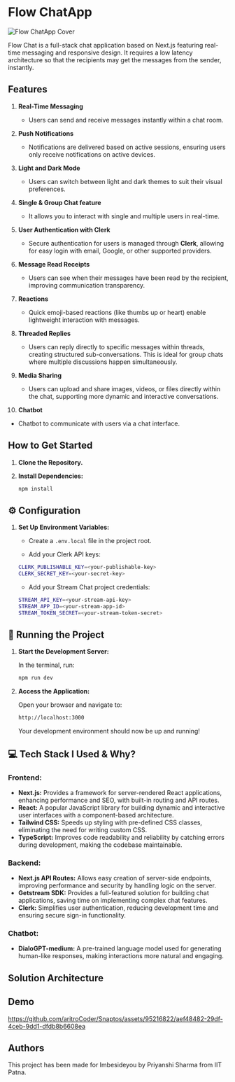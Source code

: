 # Flow ChatApp 

![Flow ChatApp Cover](https://www.notion.so/DOCUMENTATION-102b31e92a79808a830bc39636d95024?pvs=4#7563d4fb4eaa4eb1a93d585afa41edc5)

Flow Chat is a full-stack chat application based on Next.js featuring real-time messaging and responsive design. It requires a low latency architecture so that the recipients may get the messages from the sender, instantly.
## Features

1. **Real-Time Messaging**  
   - Users can send and receive messages instantly within a chat room.
     
2. **Push Notifications**  
   - Notifications are delivered based on active sessions, ensuring users only receive notifications on active devices.

3. **Light and Dark Mode**  
   - Users can switch between light and dark themes to suit their visual preferences.
     
4. **Single & Group Chat feature** 
   - It allows you to interact with single and multiple users in real-time.
     
5. **User Authentication with Clerk**  
   - Secure authentication for users is managed through **Clerk**, allowing for easy login with email, Google, or other supported providers.

6. **Message Read Receipts**  
   - Users can see when their messages have been read by the recipient, improving communication transparency.

7. **Reactions**  
   - Quick emoji-based reactions (like thumbs up or heart) enable lightweight interaction with messages.
     
8. **Threaded Replies**  
   - Users can reply directly to specific messages within threads, creating structured sub-conversations. This is ideal for group chats where multiple discussions happen simultaneously.
     
9. **Media Sharing**  
    - Users can upload and share images, videos, or files directly within the chat, supporting more dynamic and interactive conversations.
      
10. **Chatbot**  
   - Chatbot to communicate with users via a chat interface.         



## How to Get Started

1. **Clone the Repository.**
   
2. **Install Dependencies:**
   ```bash
   npm install
   ```
## ⚙️ Configuration

1. **Set Up Environment Variables:**
    - Create a `.env.local` file in the project root.
      
    - Add your Clerk API keys:
    ```bash
    CLERK_PUBLISHABLE_KEY=<your-publishable-key>
    CLERK_SECRET_KEY=<your-secret-key>
    ```
    - Add your Stream Chat project credentials:
      
    ```bash
    STREAM_API_KEY=<your-stream-api-key>
    STREAM_APP_ID=<your-stream-app-id>
    STREAM_TOKEN_SECRET=<your-stream-token-secret>
    ```

## 🚀 Running the Project

1. **Start the Development Server:**

    In the terminal, run:
    ```bash
    npm run dev
    ```

2. **Access the Application:** 

    Open your browser and navigate to:
    ```bash
    http://localhost:3000
    ```

    Your development environment should now be up and running!

## 💻 Tech Stack I Used & Why?

### **Frontend:**
- **Next.js:** Provides a framework for server-rendered React applications, enhancing performance and SEO, with built-in routing and API routes.
- **React:** A popular JavaScript library for building dynamic and interactive user interfaces with a component-based architecture.
- **Tailwind CSS:** Speeds up styling with pre-defined CSS classes, eliminating the need for writing custom CSS.
- **TypeScript:** Improves code readability and reliability by catching errors during development, making the codebase maintainable.

### **Backend:**
- **Next.js API Routes:** Allows easy creation of server-side endpoints, improving performance and security by handling logic on the server.
- **Getstream SDK:** Provides a full-featured solution for building chat applications, saving time on implementing complex chat features.
- **Clerk:** Simplifies user authentication, reducing development time and ensuring secure sign-in functionality.

### **Chatbot:**
- **DialoGPT-medium:** A pre-trained language model used for generating human-like responses, making interactions more natural and engaging.



## Solution Architecture


## Demo

https://github.com/aritroCoder/Snaptos/assets/95216822/aef48482-29df-4ceb-9dd1-dfdb8b6608ea

## Authors
This project has been made for Imbesideyou by Priyanshi Sharma from IIT Patna. 

